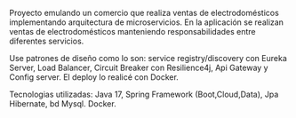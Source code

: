 Proyecto emulando un comercio que realiza ventas de electrodomésticos implementando arquitectura de microservicios. 
En la aplicación se realizan ventas de electrodomésticos manteniendo responsabilidades entre diferentes servicios. 

Use patrones de diseño como lo son: service registry/discovery con Eureka Server, Load Balancer, Circuit Breaker con Resilience4j, Api Gateway y Config server.
El deploy lo realicé con Docker.

Tecnologias utilizadas: Java 17, Spring Framework (Boot,Cloud,Data), Jpa Hibernate,  bd Mysql. Docker.
